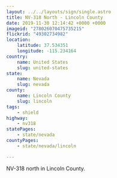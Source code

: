 ```yaml
---
layout: ../../layouts/sign/single.astro
title: NV-318 North - Lincoln County
date: 2019-11-30 12:14:42 +0000 +0000
imageid: "278026070475735215"
flickrid: "49302734982"
location:
    latitude: 37.534351
    longitude: -115.234164
country:
    name: United States
    slug: united-states
state:
    name: Nevada
    slug: nevada
county:
    name: Lincoln County
    slug: lincoln
tags:
    - shield
highway:
    - nv318
statePages:
    - state/nevada
countyPages:
    - state/nevada/lincoln

---
```

NV-318 north in Lincoln County.